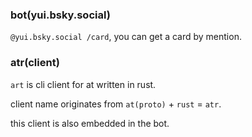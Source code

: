 ### bot(yui.bsky.social)

`@yui.bsky.social /card`, you can get a card by mention.

### atr(client)

`art` is cli client for at written in rust.

client name originates from `at(proto)` + `rust` = `atr`.

this client is also embedded in the bot.

